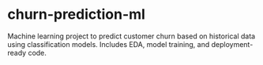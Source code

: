 # churn-prediction-ml
Machine learning project to predict customer churn based on historical data using classification models. Includes EDA, model training, and deployment-ready code.
